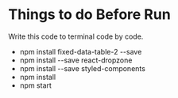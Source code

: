 # Things to do Before Run
Write this code to terminal code by code.

- npm install fixed-data-table-2 --save
- npm install --save react-dropzone
- npm install --save styled-components
- npm install
- npm start
